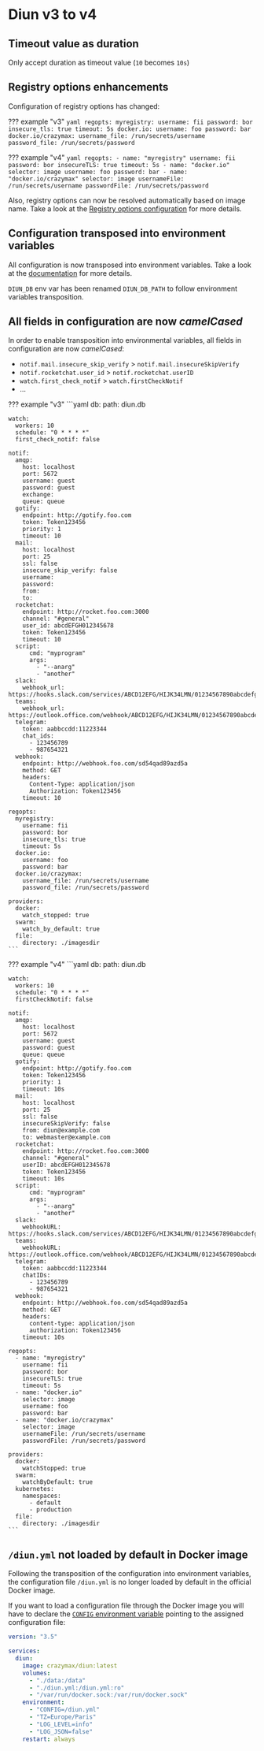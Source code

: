 # Diun v3 to v4

## Timeout value as duration

Only accept duration as timeout value (`10` becomes `10s`)

## Registry options enhancements

Configuration of registry options has changed:

??? example "v3"
    ```yaml
    regopts:
      myregistry:
        username: fii
        password: bor
        insecure_tls: true
        timeout: 5s
      docker.io:
        username: foo
        password: bar
      docker.io/crazymax:
        username_file: /run/secrets/username
        password_file: /run/secrets/password
    ```

??? example "v4"
    ```yaml
    regopts:
      - name: "myregistry"
        username: fii
        password: bor
        insecureTLS: true
        timeout: 5s
      - name: "docker.io"
        selector: image
        username: foo
        password: bar
      - name: "docker.io/crazymax"
        selector: image
        usernameFile: /run/secrets/username
        passwordFile: /run/secrets/password
    ```

Also, registry options can now be resolved automatically based on image name.
Take a look at the [Registry options configuration](../config/regopts.md) for more details.

## Configuration transposed into environment variables

All configuration is now transposed into environment variables. Take a look at the [documentation](../config/index.md#environment-variables) for more details.

`DIUN_DB` env var has been renamed `DIUN_DB_PATH` to follow environment variables transposition.

## All fields in configuration are now _camelCased_

In order to enable transposition into environmental variables, all fields in configuration are now _camelCased_:

* `notif.mail.insecure_skip_verify` > `notif.mail.insecureSkipVerify`
* `notif.rocketchat.user_id` > `notif.rocketchat.userID`
* `watch.first_check_notif` > `watch.firstCheckNotif`
* ...

??? example "v3"
    ```yaml
    db:
      path: diun.db
    
    watch:
      workers: 10
      schedule: "0 * * * *"
      first_check_notif: false
    
    notif:
      amqp:
        host: localhost
        port: 5672
        username: guest
        password: guest
        exchange: 
        queue: queue
      gotify:
        endpoint: http://gotify.foo.com
        token: Token123456
        priority: 1
        timeout: 10
      mail:
        host: localhost
        port: 25
        ssl: false
        insecure_skip_verify: false
        username:
        password:
        from:
        to:
      rocketchat:
        endpoint: http://rocket.foo.com:3000
        channel: "#general"
        user_id: abcdEFGH012345678
        token: Token123456
        timeout: 10
      script:
          cmd: "myprogram"
          args:
            - "--anarg"
            - "another"
      slack:
        webhook_url: https://hooks.slack.com/services/ABCD12EFG/HIJK34LMN/01234567890abcdefghij
      teams:
        webhook_url: https://outlook.office.com/webhook/ABCD12EFG/HIJK34LMN/01234567890abcdefghij
      telegram:
        token: aabbccdd:11223344
        chat_ids:
          - 123456789
          - 987654321
      webhook:
        endpoint: http://webhook.foo.com/sd54qad89azd5a
        method: GET
        headers:
          Content-Type: application/json
          Authorization: Token123456
        timeout: 10
    
    regopts:
      myregistry:
        username: fii
        password: bor
        insecure_tls: true
        timeout: 5s
      docker.io:
        username: foo
        password: bar
      docker.io/crazymax:
        username_file: /run/secrets/username
        password_file: /run/secrets/password
    
    providers:
      docker:
        watch_stopped: true
      swarm:
        watch_by_default: true
      file:
        directory: ./imagesdir
    ```

??? example "v4"
    ```yaml
    db:
      path: diun.db
    
    watch:
      workers: 10
      schedule: "0 * * * *"
      firstCheckNotif: false
    
    notif:
      amqp:
        host: localhost
        port: 5672
        username: guest
        password: guest
        queue: queue
      gotify:
        endpoint: http://gotify.foo.com
        token: Token123456
        priority: 1
        timeout: 10s
      mail:
        host: localhost
        port: 25
        ssl: false
        insecureSkipVerify: false
        from: diun@example.com
        to: webmaster@example.com
      rocketchat:
        endpoint: http://rocket.foo.com:3000
        channel: "#general"
        userID: abcdEFGH012345678
        token: Token123456
        timeout: 10s
      script:
          cmd: "myprogram"
          args:
            - "--anarg"
            - "another"
      slack:
        webhookURL: https://hooks.slack.com/services/ABCD12EFG/HIJK34LMN/01234567890abcdefghij
      teams:
        webhookURL: https://outlook.office.com/webhook/ABCD12EFG/HIJK34LMN/01234567890abcdefghij
      telegram:
        token: aabbccdd:11223344
        chatIDs:
          - 123456789
          - 987654321
      webhook:
        endpoint: http://webhook.foo.com/sd54qad89azd5a
        method: GET
        headers:
          content-type: application/json
          authorization: Token123456
        timeout: 10s
    
    regopts:
      - name: "myregistry"
        username: fii
        password: bor
        insecureTLS: true
        timeout: 5s
      - name: "docker.io"
        selector: image
        username: foo
        password: bar
      - name: "docker.io/crazymax"
        selector: image
        usernameFile: /run/secrets/username
        passwordFile: /run/secrets/password
    
    providers:
      docker:
        watchStopped: true
      swarm:
        watchByDefault: true
      kubernetes:
        namespaces:
          - default
          - production
      file:
        directory: ./imagesdir
    ```

## `/diun.yml` not loaded by default in Docker image

Following the transposition of the configuration into environment variables, the configuration file `/diun.yml`
is no longer loaded by default in the official Docker image.

If you want to load a configuration file through the Docker image you will have to declare the
[`CONFIG` environment variable](../usage/cli.md#environment-variables) pointing to the assigned configuration file:

```yaml
version: "3.5"

services:
  diun:
    image: crazymax/diun:latest
    volumes:
      - "./data:/data"
      - "./diun.yml:/diun.yml:ro"
      - "/var/run/docker.sock:/var/run/docker.sock"
    environment:
      - "CONFIG=/diun.yml"
      - "TZ=Europe/Paris"
      - "LOG_LEVEL=info"
      - "LOG_JSON=false"
    restart: always
```
